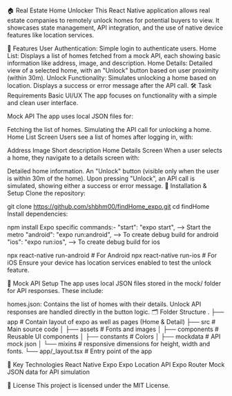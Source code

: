 🏠 Real Estate Home Unlocker
This React Native application allows real estate companies to remotely unlock homes for potential buyers to view. It showcases state management, API integration, and the use of native device features like location services.

📱 Features
User Authentication: Simple login to authenticate users.
Home List: Displays a list of homes fetched from a mock API, each showing basic information like address, image, and description.
Home Details: Detailed view of a selected home, with an "Unlock" button based on user proximity (within 30m).
Unlock Functionality: Simulates unlocking a home based on location. Displays a success or error message after the API call.
🛠 Task Requirements
Basic UI/UX
The app focuses on functionality with a simple and clean user interface.

Mock API
The app uses local JSON files for:

Fetching the list of homes.
Simulating the API call for unlocking a home.
Home List Screen
Users see a list of homes after logging in, with:

Address
Image
Short description
Home Details Screen
When a user selects a home, they navigate to a details screen with:

Detailed home information.
An "Unlock" button (visible only when the user is within 30m of the home).
Upon pressing "Unlock", an API call is simulated, showing either a success or error message.
🚀 Installation & Setup
Clone the repository:

git clone https://github.com/shbhm00/findHome_expo.git
cd findHome
Install dependencies:

npm install
Expo specific commands:-
"start": "expo start", --> Start the metro
"android": "expo run:android", --> To create debug build for android
"ios": "expo run:ios", --> To create debug build for ios


npx react-native run-android   # For Android
npx react-native run-ios       # For iOS
Ensure your device has location services enabled to test the unlock feature.

🔗 Mock API Setup
The app uses local JSON files stored in the mock/ folder for API responses. These include:

homes.json: Contains the list of homes with their details.
Unlock API responses are handled directly in the button logic.
🗂 Folder Structure
.
├── app                   # Contain layout of expo as well as pages (Home & Detail)
├── src                   # Main source code
│   ├── assets            # Fonts and images
│   ├── components        # Reusable UI components
│   ├── constants         # Colors
│   ├── mockdata          # API mock json
│   └── mixins            # responsive dimensions for height, width and fonts.
└── app/_layout.tsx       # Entry point of the app

🌟 Key Technologies
React Native Expo
Expo Location API
Expo Router
Mock JSON data for API simulation

📝 License
This project is licensed under the MIT License.